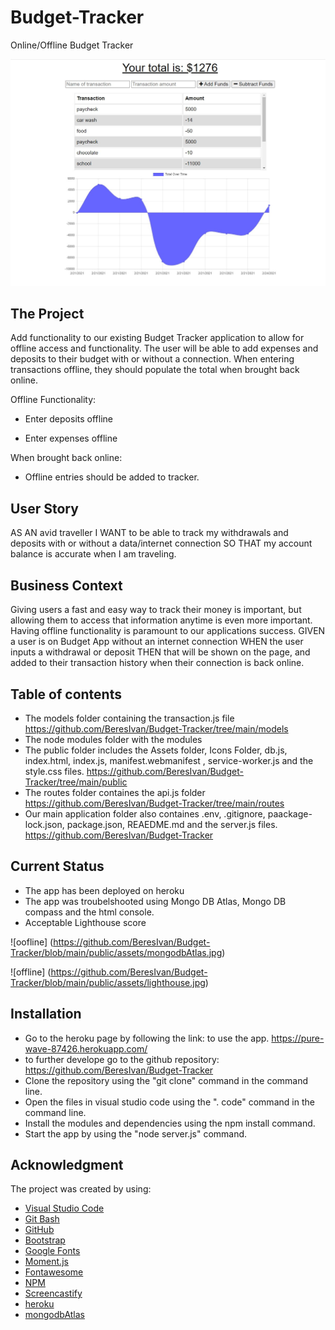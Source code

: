 # Budget-Tracker
Online/Offline Budget Tracker

![offline](https://github.com/BeresIvan/Budget-Tracker/blob/main/public/assets/Budget-Tracker.jpg)

## The Project
Add functionality to our existing Budget Tracker application to allow for offline access and functionality.
The user will be able to add expenses and deposits to their budget with or without a connection. When entering transactions offline, they should populate the total when brought back online.

Offline Functionality:

  * Enter deposits offline

  * Enter expenses offline

When brought back online:

  * Offline entries should be added to tracker.

## User Story
AS AN avid traveller
I WANT to be able to track my withdrawals and deposits with or without a data/internet connection
SO THAT my account balance is accurate when I am traveling.

## Business Context
Giving users a fast and easy way to track their money is important, but allowing them to access that information anytime is even more important. Having offline functionality is paramount to our applications success.
GIVEN a user is on Budget App without an internet connection
WHEN the user inputs a withdrawal or deposit
THEN that will be shown on the page, and added to their transaction history when their connection is back online.

## Table of contents
* The models folder containing the transaction.js file https://github.com/BeresIvan/Budget-Tracker/tree/main/models
* The node modules folder with the modules
* The public folder includes the Assets folder, Icons Folder, db.js, index.html, index.js, manifest.webmanifest , service-worker.js and the style.css files. https://github.com/BeresIvan/Budget-Tracker/tree/main/public
* The routes folder containes the api.js folder https://github.com/BeresIvan/Budget-Tracker/tree/main/routes
* Our main application folder also containes .env, .gitignore, paackage-lock.json, package.json, REAEDME.md and the server.js files. https://github.com/BeresIvan/Budget-Tracker

## Current Status 
* The app has been deployed on heroku
* The app was troubelshooted using Mongo DB Atlas, Mongo DB compass and the html console.
* Acceptable Lighthouse score

![oofline] (https://github.com/BeresIvan/Budget-Tracker/blob/main/public/assets/mongodbAtlas.jpg)

![offline] (https://github.com/BeresIvan/Budget-Tracker/blob/main/public/assets/lighthouse.jpg)

## Installation  
- Go to the heroku page by following the link:  to use the app. https://pure-wave-87426.herokuapp.com/
- to further develope go to the github repository: https://github.com/BeresIvan/Budget-Tracker
- Clone the repository using the "git clone" command in the command line.
- Open the files in visual studio code using the ". code" command in the command line.
- Install the modules and dependencies using the npm install command.
- Start the app by using the "node server.js" command.
 
 
## Acknowledgment 
The project was created by using:
* [Visual Studio Code](https://code.visualstudio.com/)
* [Git Bash](https://gitforwindows.org/index.html)
* [GitHub](https://github.com/join)
* [Bootstrap](https://getbootstrap.com/)
* [Google Fonts](https://fonts.google.com/)
* [Moment.js](https://momentjs.com)
* [Fontawesome](https://fontawesome.com/)
* [NPM](https://www.npmjs.com/)
* [Screencastify](https://www.screencastify.com)
* [heroku](https://www.heroku.com)
* [mongodbAtlas](https://www.mongodb.com/cloud/atlas)